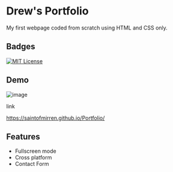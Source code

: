 
# Drew's Portfolio

My first webpage coded from scratch using HTML and CSS only. 

## Badges

[![MIT License](https://img.shields.io/badge/License-MIT-green.svg)](./LICENSE)

## Demo

![image](https://user-images.githubusercontent.com/10481532/210187994-103fb460-6604-4887-99f8-cc0af312333e.png)

link

https://saintofmirren.github.io/Portfolio/


## Features

- Fullscreen mode
- Cross platform
- Contact Form
